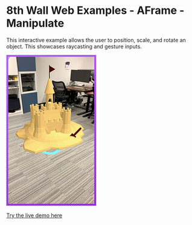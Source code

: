 # 8th Wall Web Examples - AFrame - Manipulate

This interactive example allows the user to position, scale, and rotate an object. This showcases raycasting and gesture inputs.

![manipulate-screenshot](../../../images/screenshot-manipulate.jpg)

[Try the live demo here](https://apps.8thwall.com/8thWall/aframe_manipulate)
